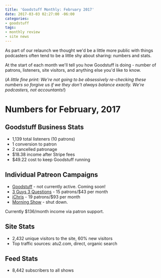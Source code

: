 ```yaml
---
title: 'Goodstuff Monthly: February 2017'
date: 2017-03-03 02:27:00 -06:00
categories:
- goodstuff
tags:
- monthly review
- site news
---
```


As part of our relaunch we thought we'd be a little more public with things podcasters often tend to be a little shy about sharing: numbers and stats.

At the start of each month we'll tell you how Goodstuff is doing - number of patrons, listeners, site visitors, and anything else you'd like to know.

(*A little fine print: We're not going to be obsessively re-checking these numbers so forgive us if we they don't always balance exactly. We're podcasters, not accountants!*)

# Numbers for February, 2017

## Goodstuff Business Stats
* 1,139 total listeners (10 patrons)
* 1 conversion to patron
* 2 cancelled patronage
* $18.38 income after Stripe fees
* $49.22 cost to keep Goodstuff running

## Individual Patreon Campaigns
* [Goodstuff](https://www.patreon.com/goodstuff) - not currently active. Coming soon!
* [3 Guys 3 Questions](https://www.patreon.com/3g3q) - 15 patrons/$43 per month
* [iChris](https://www.patreon.com/ichris) - 19 patrons/$93 per month
* [Morning Show](https://www.patreon.com/morningshow) - shut down.

Currently $136/month income via patron support.

## Site Stats
* 2,432 unique visitors to the site, 60% new visitors
* Top traffic sources: atu2.com, direct, organic search

## Feed Stats
* 8,442 subscribers to all shows

